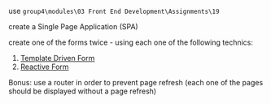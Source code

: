 <p>use <code>group4\modules\03 Front End Development\Assignments\19</code></p>
<p>create a Single Page Application (SPA)</p>
<p>create one of the forms twice - using each one of the following technics:
<ol>
<li><a href="https://angular.io/guide/forms" target="_blank">Template Driven Form</a></li>
<li><a href="https://angular.io/guide/reactive-forms" target="_blank">Reactive Form</a></li>
</ol>
</p>
<p>Bonus: use a router in order to prevent page refresh (each one of the pages should be displayed without a page refresh)</p>
